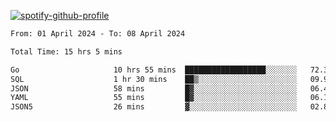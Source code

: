 [![spotify-github-profile](https://spotify-github-profile.vercel.app/api/view?uid=313pysyt3uxkjdidtiuvzf7nrnnu&cover_image=true&theme=natemoo-re&show_offline=false&background_color=121212&interchange=false&bar_color=53b14f&bar_color_cover=false)](https://spotify-github-profile.vercel.app/api/view?uid=313pysyt3uxkjdidtiuvzf7nrnnu&redirect=true)

<!--START_SECTION:waka-->

```txt
From: 01 April 2024 - To: 08 April 2024

Total Time: 15 hrs 5 mins

Go                     10 hrs 55 mins  ██████████████████░░░░░░░   72.33 %
SQL                    1 hr 30 mins    ██▒░░░░░░░░░░░░░░░░░░░░░░   09.94 %
JSON                   58 mins         █▓░░░░░░░░░░░░░░░░░░░░░░░   06.48 %
YAML                   55 mins         █▓░░░░░░░░░░░░░░░░░░░░░░░   06.15 %
JSON5                  26 mins         ▓░░░░░░░░░░░░░░░░░░░░░░░░   02.87 %
```

<!--END_SECTION:waka-->